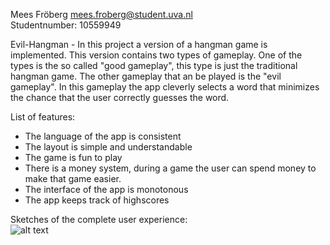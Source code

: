Mees Fröberg <mees.froberg@student.uva.nl><br/>
Studentnumber: 10559949

Evil-Hangman - In this project a version of a hangman game is implemented. This version contains two types of gameplay. One of the types is the so called "good gameplay", this type is just the traditional hangman game. The other gameplay that an be played is the "evil gameplay". In this gameplay the app cleverly selects a word that minimizes the chance that the user correctly guesses the word.

List of features:
- The language of the app is consistent
- The layout is simple and understandable
- The game is fun to play
- There is a money system, during a game the user can spend money to make that game easier.
- The interface of the app is monotonous
- The app keeps track of highscores


Sketches of the complete user experience:<br/>
![alt text](https://github.com/MFrob/Evil-Hangman/blob/master/Picture/SketchesEntireUserExp.png "sketches")
